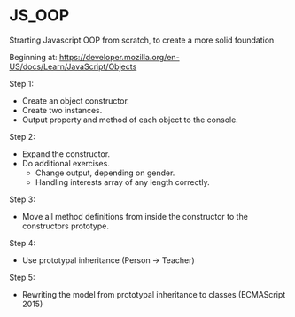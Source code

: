 # JS_OOP
Strarting Javascript OOP from scratch, to create a more solid foundation

Beginning at:
https://developer.mozilla.org/en-US/docs/Learn/JavaScript/Objects

Step 1:
- Create an object constructor.
- Create two instances.
- Output property and method of each object to the console.

Step 2:
- Expand the constructor.
- Do additional exercises.
  - Change output, depending on gender.
  - Handling interests array of any length correctly.

Step 3:
- Move all method definitions from inside the constructor to the constructors prototype.

Step 4:
- Use prototypal inheritance (Person -> Teacher)

Step 5:
- Rewriting the model from prototypal inheritance to classes (ECMAScript 2015)
